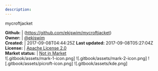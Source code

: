 ```yaml
---
description: 
---
```

mycroftjacket



**Github:** | (https://github.com/ekjswim/mycroftjacket)  
**Owner:** | [@ekjswim](https://github.com/ekjswim)  
**Created:** | 2017-09-08T04:44:25Z  **Last updated:** 2017-09-08T05:27:04Z  
**License:** | [Apache License 2.0](https://api.github.com/licenses/apache-2.0)  
**Market status:** | [Not in Market](https://market.mycroft.ai/skill/)  
 ![.gitbook/assets/mark-1-icon.png]  ![.gitbook/assets/mark-2-icon.png]  ![.gitbook/assets/picroft-icon.png]  ![.gitbook/assets/kde.png]  
